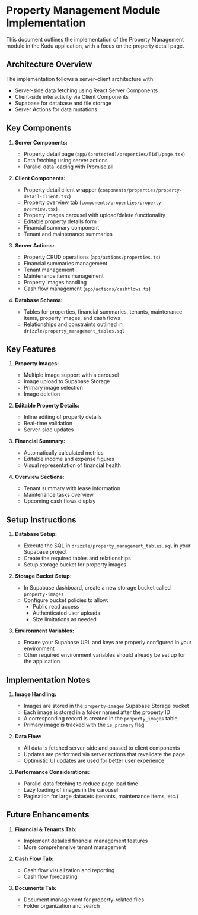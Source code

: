 # Property Management Module Implementation

This document outlines the implementation of the Property Management module in the Kudu application, with a focus on the property detail page.

## Architecture Overview

The implementation follows a server-client architecture with:
- Server-side data fetching using React Server Components
- Client-side interactivity via Client Components
- Supabase for database and file storage
- Server Actions for data mutations

## Key Components

1. **Server Components:**
   - Property detail page (`app/(protected)/properties/[id]/page.tsx`)
   - Data fetching using server actions
   - Parallel data loading with Promise.all

2. **Client Components:**
   - Property detail client wrapper (`components/properties/property-detail-client.tsx`)
   - Property overview tab (`components/properties/property-overview.tsx`)
   - Property images carousel with upload/delete functionality
   - Editable property details form
   - Financial summary component
   - Tenant and maintenance summaries

3. **Server Actions:**
   - Property CRUD operations (`app/actions/properties.ts`)
   - Financial summaries management
   - Tenant management
   - Maintenance items management
   - Property images handling
   - Cash flow management (`app/actions/cashflows.ts`)

4. **Database Schema:**
   - Tables for properties, financial summaries, tenants, maintenance items, property images, and cash flows
   - Relationships and constraints outlined in `drizzle/property_management_tables.sql`

## Key Features

1. **Property Images:**
   - Multiple image support with a carousel
   - Image upload to Supabase Storage
   - Primary image selection
   - Image deletion

2. **Editable Property Details:**
   - Inline editing of property details
   - Real-time validation
   - Server-side updates

3. **Financial Summary:**
   - Automatically calculated metrics
   - Editable income and expense figures
   - Visual representation of financial health

4. **Overview Sections:**
   - Tenant summary with lease information
   - Maintenance tasks overview
   - Upcoming cash flows display

## Setup Instructions

1. **Database Setup:**
   - Execute the SQL in `drizzle/property_management_tables.sql` in your Supabase project
   - Create the required tables and relationships
   - Setup storage bucket for property images

2. **Storage Bucket Setup:**
   - In Supabase dashboard, create a new storage bucket called `property-images`
   - Configure bucket policies to allow:
     - Public read access
     - Authenticated user uploads
     - Size limitations as needed

3. **Environment Variables:**
   - Ensure your Supabase URL and keys are properly configured in your environment
   - Other required environment variables should already be set up for the application

## Implementation Notes

1. **Image Handling:**
   - Images are stored in the `property-images` Supabase Storage bucket
   - Each image is stored in a folder named after the property ID
   - A corresponding record is created in the `property_images` table
   - Primary image is tracked with the `is_primary` flag

2. **Data Flow:**
   - All data is fetched server-side and passed to client components
   - Updates are performed via server actions that revalidate the page
   - Optimistic UI updates are used for better user experience

3. **Performance Considerations:**
   - Parallel data fetching to reduce page load time
   - Lazy loading of images in the carousel
   - Pagination for large datasets (tenants, maintenance items, etc.)

## Future Enhancements

1. **Financial & Tenants Tab:**
   - Implement detailed financial management features
   - More comprehensive tenant management

2. **Cash Flow Tab:**
   - Cash flow visualization and reporting
   - Cash flow forecasting

3. **Documents Tab:**
   - Document management for property-related files
   - Folder organization and search
